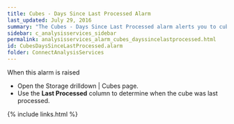 ```yaml
---
title: Cubes - Days Since Last Processed Alarm
last_updated: July 29, 2016
summary: "The Cubes - Days Since Last Processed alarm alerts you to cubes that have not been processed for at least three days."
sidebar: c_analysisservices_sidebar
permalink: analysisservices_alarm_cubes_dayssincelastprocessed.html
id: CubesDaysSinceLastProcessed.alarm
folder: ConnectAnalysisServices
---
```



When this alarm is raised

* Open the Storage drilldown \| Cubes page.
* Use the **Last Processed** column to determine when the cube was last processed.



{% include links.html %}
